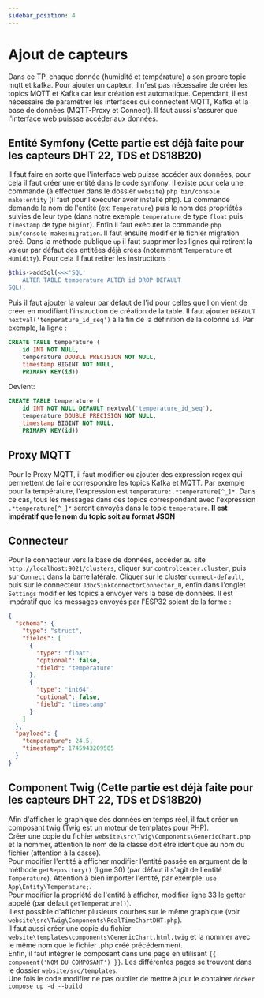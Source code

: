 ```yaml
---
sidebar_position: 4
---
```


# Ajout de capteurs
Dans ce TP, chaque donnée (humidité et température) a son propre topic mqtt et kafka. Pour ajouter un capteur, il n'est pas nécessaire de créer les topics MQTT et Kafka car leur création est automatique. Cependant, il est nécessaire de paramétrer les interfaces qui connectent MQTT, Kafka et la base de données (MQTT-Proxy et Connect). Il faut aussi s'assurer que l'interface web puissse accéder aux données.
## Entité Symfony (Cette partie est déjà faite pour les capteurs DHT 22, TDS et DS18B20)
Il faut faire en sorte que l'interface web puisse accéder aux données, pour cela il faut créer une entité dans le code symfony. Il existe pour cela une commande (à effectuer dans le dossier `website`) `php bin/console make:entity` (il faut pour l'exécuter avoir installé php). La commande demande le nom de l'entité (ex: `Temperature`) puis le nom des propriétés suivies de leur type (dans notre exemple `temperature` de type `float` puis `timestamp` de type `bigint`). Enfin il faut exécuter la commande `php bin/console make:migration`.
Il faut ensuite modifier le fichier migration créé. Dans la méthode publique `up` il faut supprimer les lignes qui retirent la valeur par défaut des entitées déjà crées (notemment `Temperature` et `Humidity`). Pour cela il faut retirer les instructions :
```php
$this->addSql(<<<'SQL'
    ALTER TABLE temperature ALTER id DROP DEFAULT
SQL);
```
Puis il faut ajouter la valeur par défaut de l'id pour celles que l'on vient de créer en modifiant l'instruction de création de la table.
Il faut ajouter `DEFAULT nextval('temperature_id_seq')` à la fin de la définition de la colonne `id`.
Par exemple, la ligne :
```sql
CREATE TABLE temperature (
    id INT NOT NULL, 
    temperature DOUBLE PRECISION NOT NULL, 
    timestamp BIGINT NOT NULL, 
    PRIMARY KEY(id))
```
Devient:
```sql
CREATE TABLE temperature (
    id INT NOT NULL DEFAULT nextval('temperature_id_seq'), 
    temperature DOUBLE PRECISION NOT NULL, 
    timestamp BIGINT NOT NULL, 
    PRIMARY KEY(id))
```
## Proxy MQTT
Pour le Proxy MQTT, il faut modifier ou ajouter des expression regex qui permettent de faire correspondre les topics Kafka et MQTT. Par exemple pour la température, l'expression est `temperature:.*temperature[^_]*`. Dans ce cas, tous les messages dans des topics correspondant avec l'expression `.*temperature[^_]*` seront envoyés dans le topic `temperature`. **Il est impératif que le nom du topic soit au format JSON** 
## Connecteur
Pour le connecteur vers la base de données, accéder au site `http://localhost:9021/clusters`, cliquer sur `controlcenter.cluster`, puis sur `Connect` dans la barre latérale. Cliquer sur le cluster `connect-default`, puis sur le connecteur `JdbcSinkConnectorConnector_0`, enfin dans l'onglet `Settings` modifier les topics à envoyer vers la base de données. Il est impératif que les messages envoyés par l'ESP32 soient de la forme :
```json
{
  "schema": {
    "type": "struct",
    "fields": [
      {
        "type": "float",
        "optional": false,
        "field": "temperature"
      },
      {
        "type": "int64",
        "optional": false,
        "field": "timestamp"
      }
    ]
  },
  "payload": {
    "temperature": 24.5,
    "timestamp": 1745943209505
  }
}
```
## Component Twig (Cette partie est déjà faite pour les capteurs DHT 22, TDS et DS18B20)
Afin d'afficher le graphique des données en temps réel, il faut créer un composant twig (Twig est un moteur de templates pour PHP). \
Créer une copie du fichier `website\src\Twig\Components\GenericChart.php` et la nommer, attention le nom de la classe doit être identique au nom du fichier (attention à la casse). \
Pour modifier l'entité à afficher modifier l'entité passée en argument de la méthode `getRepository()` (ligne 30) (par défaut il s'agit de l'entité `Température`). Attention à bien importer l'entité, par exemple: `use App\Entity\Temperature;`. \
Pour modifier la propriété de l'entité à afficher, modifier ligne 33 le getter appelé (par défaut `getTemperature()`). \
Il est possible d'afficher plusieurs courbes sur le même graphique (voir `website\src\Twig\Components\RealTimeChartDHT.php`). \
Il faut aussi créer une copie du fichier `website\templates\components\GenericChart.html.twig` et la nommer avec le même nom que le fichier .php créé précédemment. \
Enfin, il faut intégrer le composant dans une page en utilisant `{{ component('NOM DU COMPOSANT') }}`. Les différentes pages se trouvent dans le dossier `website/src/templates`. \
Une fois le code modifier ne pas oublier de mettre à jour le container `docker compose up -d --build`